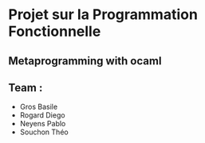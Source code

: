 # Projet sur la Programmation Fonctionnelle 

## Metaprogramming with ocaml

## Team :
* Gros Basile
* Rogard Diego
* Neyens Pablo
* Souchon Théo
